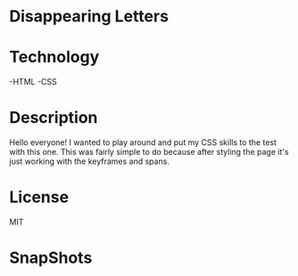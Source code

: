 # Disappearing Letters

# Technology
-HTML -CSS

# Description
Hello everyone! I wanted to play around and put my CSS skills to the test with this one. This was fairly simple to do because after styling the page it's just working with the keyframes and spans.

# License
MIT

# SnapShots